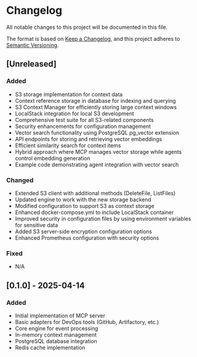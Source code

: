 # Changelog

All notable changes to this project will be documented in this file.

The format is based on [Keep a Changelog](https://keepachangelog.com/en/1.0.0/),
and this project adheres to [Semantic Versioning](https://semver.org/spec/v2.0.0.html).

## [Unreleased]

### Added
- S3 storage implementation for context data
- Context reference storage in database for indexing and querying
- S3 Context Manager for efficiently storing large context windows
- LocalStack integration for local S3 development
- Comprehensive test suite for all S3-related components
- Security enhancements for configuration management
- Vector search functionality using PostgreSQL pg_vector extension
- API endpoints for storing and retrieving vector embeddings
- Efficient similarity search for context items
- Hybrid approach where MCP manages vector storage while agents control embedding generation
- Example code demonstrating agent integration with vector search

### Changed
- Extended S3 client with additional methods (DeleteFile, ListFiles)
- Updated engine to work with the new storage backend
- Modified configuration to support S3 as context storage
- Enhanced docker-compose.yml to include LocalStack container
- Improved security in configuration files by using environment variables for sensitive data
- Added S3 server-side encryption configuration options
- Enhanced Prometheus configuration with security options

### Fixed
- N/A

## [0.1.0] - 2025-04-14

### Added
- Initial implementation of MCP server
- Basic adapters for DevOps tools (GitHub, Artifactory, etc.)
- Core engine for event processing
- In-memory context management
- PostgreSQL database integration
- Redis cache implementation
